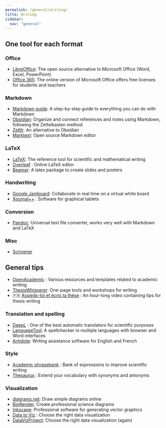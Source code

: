 ```yaml
---
permalink: /general/writing/
title: Writing
sidebar:
  nav: "general"
---
```


## One tool for each format

### Office

- [LibreOffice](https://www.libreoffice.org/): The open source alternative to Microsoft Office (Word, Excel, PowerPoint)
- [Office 365](https://www.microsoft.com/en-us/education/products/office): The online version of Microsoft Office offers free licenses for students and teachers

### Markdown

- [Markdown guide](https://www.markdownguide.org/): A step-by-step guide to everything you can do with Markdown
- [Obsidian](https://obsidian.md/): Organize and connect references and notes using Markdown, following the Zettelkasten method
- [Zettlr](https://www.zettlr.com/): An alternative to Obsidian
- [Marktext](https://github.com/marktext/marktext): Open source Markdown editor

### LaTeX

- [LaTeX](../../tutorials/latex/): The reference tool for scientific and mathematical writing
- [Overleaf](https://www.overleaf.com/) : Online LaTeX editor
- [Beamer](https://ctan.org/pkg/beamer): A latex package to create slides and posters

### Handwriting

- [Google Jamboard](https://jamboard.google.com/): Collaborate in real time on a virtual white board
- [Xournal++](https://xournalpp.github.io/) : Software for graphical tablets

### Conversion

- [Pandoc](https://pandoc.org/): Universal text file converter, works very well with Markdown and LaTeX

### Misc

- [Scrivener](https://www.literatureandlatte.com/scrivener/overview)

## General tips

- [OpenAcademic](https://www.oacommunity.org/resources) : Various resources and templates related to academic writing
- [ThesisWhisperer](https://sites.google.com/site/twblacklinemasters/home?authuser=0): One-page tools and workshops for writing
- 🇫🇷 [Assieds-toi et écris ta thèse](https://www.youtube.com/watch?v=qbQ02vJkXQw) : An hour-long video containing tips for thesis writing

### Translation and spelling

- [DeepL](https://www.deepl.com/translator) : One of the best automatic translators for scientific purposes
- [LanguageTool](https://languagetool.org/): A spellchecker in multiple languages with browser and Word interfaces
- [Antidote](https://www.antidote.info/en): Writing assistance software for English and French

### Style

- [Academic phrasebank](https://www.phrasebank.manchester.ac.uk/) : Bank of expressions to improve scientific writing
- [Thesaurus](https://www.thesaurus.com/) : Extend your vocabulary with synonyms and antonyms

### Visualization

- [diagrams.net](https://app.diagrams.net/): Draw simple diagrams online
- [BioRender](https://biorender.com/): Create professional science diagrams
- [Inkscape](https://inkscape.org/): Professional software for generating vector graphics
- [Data to Viz](https://www.data-to-viz.com/) : Choose the right data visualization
- [DataVizProject](https://datavizproject.com/): Choose the right data visualization (again)
